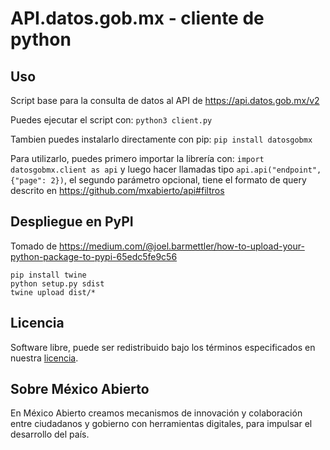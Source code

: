 # API.datos.gob.mx - cliente de python

## Uso
Script base para la consulta de datos al API de https://api.datos.gob.mx/v2

Puedes ejecutar el script con: `python3 client.py`

Tambien puedes instalarlo directamente con pip: `pip install datosgobmx`

Para utilizarlo, puedes primero importar la librería con: `import datosgobmx.client as api`
y luego hacer llamadas tipo `api.api("endpoint", {"page": 2})`, el segundo parámetro opcional, tiene el formato de query descrito en https://github.com/mxabierto/api#filtros

## Despliegue en PyPI

Tomado de https://medium.com/@joel.barmettler/how-to-upload-your-python-package-to-pypi-65edc5fe9c56

```
pip install twine
python setup.py sdist
twine upload dist/*
```

## Licencia
Software libre, puede ser redistribuido bajo los términos especificados en nuestra [licencia](https://datos.gob.mx/libreusomx).

## Sobre México Abierto
En México Abierto creamos mecanismos de innovación y colaboración entre ciudadanos y gobierno con herramientas digitales, para	impulsar el desarrollo del país.
